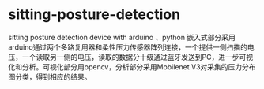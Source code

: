 # sitting-posture-detection
sitting posture detection device with arduino 、python
嵌入式部分采用arduino通过两个多路复用器和柔性压力传感器阵列连接，一个提供一侧扫描的电压，一个读取另一侧的电压，读取的数据分十级通过蓝牙发送到PC，进一步可视化和分析。可视化部分用opencv，分析部分采用Mobilenet
V3对采集的压力分布图分类，得到相应的结果。
